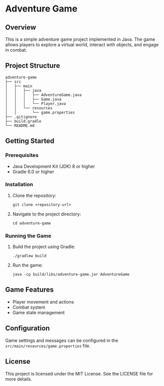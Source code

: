 # Adventure Game

## Overview
This is a simple adventure game project implemented in Java. The game allows players to explore a virtual world, interact with objects, and engage in combat.

## Project Structure
```
adventure-game
├── src
│   ├── main
│   │   ├── java
│   │   │   ├── AdventureGame.java
│   │   │   ├── Game.java
│   │   │   └── Player.java
│   │   └── resources
│   │       └── game.properties
├── .gitignore
├── build.gradle
└── README.md
```

## Getting Started

### Prerequisites
- Java Development Kit (JDK) 8 or higher
- Gradle 6.0 or higher

### Installation
1. Clone the repository:
   ```
   git clone <repository-url>
   ```
2. Navigate to the project directory:
   ```
   cd adventure-game
   ```

### Running the Game
1. Build the project using Gradle:
   ```
   ./gradlew build
   ```
2. Run the game:
   ```
   java -cp build/libs/adventure-game.jar AdventureGame
   ```

## Game Features
- Player movement and actions
- Combat system
- Game state management

## Configuration
Game settings and messages can be configured in the `src/main/resources/game.properties` file.

## License
This project is licensed under the MIT License. See the LICENSE file for more details.